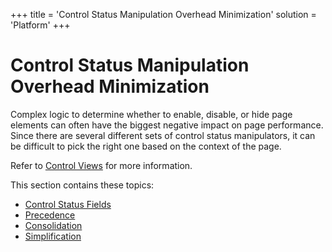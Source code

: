 +++
title = 'Control Status Manipulation Overhead Minimization'
solution = 'Platform'
+++

# Control Status Manipulation Overhead Minimization

Complex logic to determine whether to enable, disable, or hide page
elements can often have the biggest negative impact on page performance.
Since there are several different sets of control status manipulators,
it can be difficult to pick the right one based on the context of the
page.

Refer to [Control Views](Control_Views) for more information.

This section contains these topics:

  - [Control Status Fields](Control_Status_Fields)
  - [Precedence](Precedence)
  - [Consolidation](Consolidation)
  - [Simplification](Simplification)
